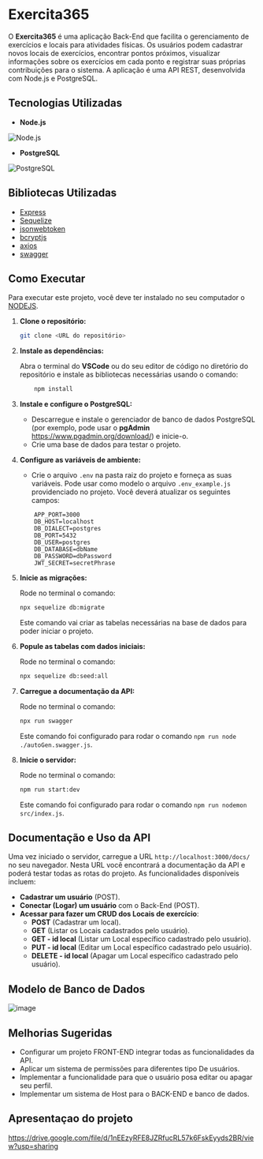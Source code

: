 # Exercita365

O **Exercita365** é uma aplicação Back-End que facilita o gerenciamento de exercícios e locais para atividades físicas. Os usuários podem cadastrar novos locais de exercícios, encontrar pontos próximos, visualizar informações sobre os exercícios em cada ponto e registrar suas próprias contribuições para o sistema. A aplicação é uma API REST, desenvolvida com Node.js e PostgreSQL.

## Tecnologias Utilizadas
- **Node.js**

![Node.js](https://github.com/FuturoDEV-Fitness/carrinho-de-compras-frankosorio4/assets/141787907/46063f9a-53d7-461a-858d-9c8238e6984e)

- **PostgreSQL**

![PostgreSQL](https://github.com/FuturoDEV-Fitness/carrinho-de-compras-frankosorio4/assets/141787907/1d2d047d-3887-4b37-9fa4-d5e07620c1a7)

## Bibliotecas Utilizadas

- [Express](https://expressjs.com/)
- [Sequelize](https://sequelize.org/)
- [jsonwebtoken](https://www.npmjs.com/package/jsonwebtoken)
- [bcryptjs](https://www.npmjs.com/package/bcryptjs)
- [axios](https://axios-http.com/docs/intro)
- [swagger](https://swagger.io/docs/open-source-tools/swagger-ui/development/setting-up/?sbsearch=node)

## Como Executar

Para executar este projeto, você deve ter instalado no seu computador o [NODEJS](https://nodejs.org/en).

1. **Clone o repositório:**

    ```bash
    git clone <URL do repositório>
    ```

2. **Instale as dependências:**

    Abra o terminal do **VSCode** ou do seu editor de código no diretório do repositório e instale as bibliotecas necessárias usando o comando:

    ```bash
        npm install
    ```

3. **Instale e configure o PostgreSQL:**

    - Descarregue e instale o gerenciador de banco de dados PostgreSQL (por exemplo, pode usar o **pgAdmin** https://www.pgadmin.org/download/) e inicie-o.
    - Crie uma base de dados para testar o projeto.

4. **Configure as variáveis de ambiente:**

    - Crie o arquivo `.env` na pasta raiz do projeto e forneça as suas variáveis. Pode usar como modelo o arquivo `.env_example.js` providenciado no projeto. Você deverá atualizar os seguintes campos:

    ```dotenv
        APP_PORT=3000
        DB_HOST=localhost
        DB_DIALECT=postgres
        DB_PORT=5432
        DB_USER=postgres
        DB_DATABASE=dbName
        DB_PASSWORD=dbPassword
        JWT_SECRET=secretPhrase
    ```

5. **Inicie as migrações:**

    Rode no terminal o comando:

    ```bash
    npx sequelize db:migrate
    ```

    Este comando vai criar as tabelas necessárias na base de dados para poder iniciar o projeto.

6. **Popule as tabelas com dados iniciais:**

    Rode no terminal o comando:

    ```bash
    npx sequelize db:seed:all
    ```

7. **Carregue a documentação da API:**

    Rode no terminal o comando:

    ```bash
    npx run swagger
    ```

    Este comando foi configurado para rodar o comando `npm run node ./autoGen.swagger.js`.

8. **Inicie o servidor:**

    Rode no terminal o comando:

    ```bash
    npm run start:dev
    ```

    Este comando foi configurado para rodar o comando `npm run nodemon src/index.js`.

## Documentação e Uso da API

Uma vez iniciado o servidor, carregue a URL `http://localhost:3000/docs/` no seu navegador. Nesta URL você encontrará a documentação da API e poderá testar todas as rotas do projeto. As funcionalidades disponíveis incluem:

- **Cadastrar um usuário** (POST).
- **Conectar (Logar) um usuário** com o Back-End (POST).
- **Acessar para fazer um CRUD dos Locais de exercício**:
    - **POST** (Cadastrar um local).
    - **GET** (Listar os Locais cadastrados pelo usuário).
    - **GET - id local** (Listar um Local específico cadastrado pelo usuário).
    - **PUT - id local** (Editar um Local específico cadastrado pelo usuário).
    - **DELETE - id local** (Apagar um Local específico cadastrado pelo usuário).

## Modelo de Banco de Dados

![image](https://github.com/user-attachments/assets/3806d548-66be-4f93-8f05-99852a7fe0df)

## Melhorias Sugeridas

- Configurar um projeto FRONT-END integrar todas as funcionalidades da API.
- Aplicar um sistema de permissões para diferentes tipo De usuários.
- Implementar a funcionalidade para que o usuário posa editar ou apagar seu perfil.
- Implementar um sistema de Host para o BACK-END e banco de dados.

## Apresentaçao do projeto

https://drive.google.com/file/d/1nEEzyRFE8JZRfucRL57k6FskEyyds2BR/view?usp=sharing
